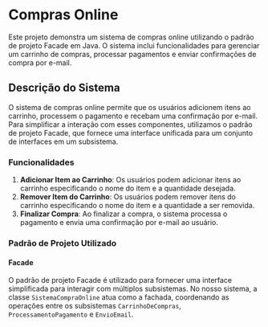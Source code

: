 # Compras Online

Este projeto demonstra um sistema de compras online utilizando o padrão de projeto Facade em Java. O sistema inclui funcionalidades para gerenciar um carrinho de compras, processar pagamentos e enviar confirmações de compra por e-mail.

## Descrição do Sistema

O sistema de compras online permite que os usuários adicionem itens ao carrinho, processem o pagamento e recebam uma confirmação por e-mail. Para simplificar a interação com esses componentes, utilizamos o padrão de projeto Facade, que fornece uma interface unificada para um conjunto de interfaces em um subsistema.

### Funcionalidades

1. **Adicionar Item ao Carrinho**: Os usuários podem adicionar itens ao carrinho especificando o nome do item e a quantidade desejada.
2. **Remover Item do Carrinho**: Os usuários podem remover itens do carrinho especificando o nome do item e a quantidade a ser removida.
3. **Finalizar Compra**: Ao finalizar a compra, o sistema processa o pagamento e envia uma confirmação por e-mail ao usuário.

### Padrão de Projeto Utilizado

#### Facade

O padrão de projeto Facade é utilizado para fornecer uma interface simplificada para interagir com múltiplos subsistemas. No nosso sistema, a classe `SistemaCompraOnline` atua como a fachada, coordenando as operações entre os subsistemas `CarrinhoDeCompras`, `ProcessamentoPagamento` e `EnvioEmail`.
